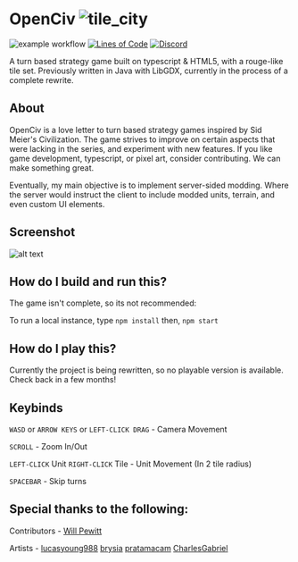 # OpenCiv ![tile_city](https://github.com/rhin123/OpenCiv/blob/master/assets/archive/tile_city.png?raw=true)

![example workflow](https://github.com/rhin123/OpenCiv/actions/workflows/build.yml/badge.svg)
[![Lines of Code](https://sonarcloud.io/api/project_badges/measure?project=rhin123_OpenCiv&metric=ncloc)](https://sonarcloud.io/summary/new_code?id=rhin123_OpenCiv)
[![Discord](https://img.shields.io/discord/925176383792087081.svg?logo=discord&logoColor=white&logoWidth=20&labelColor=7289DA&label=Discord&color=17cf48)](https://discord.gg/WFteeen5fu)

A turn based strategy game built on typescript & HTML5, with a rouge-like tile set.
Previously written in Java with LibGDX, currently in the process of a complete rewrite.

## About
OpenCiv is a love letter to turn based strategy games inspired by Sid Meier's Civilization. The game strives to improve on certain aspects that were lacking in the series, and experiment with new features. 
If you like game development, typescript, or pixel art, consider contributing. We can make something great. 

Eventually, my main objective is to implement server-sided modding. Where the server would instruct the client to include modded units, terrain, and even custom UI elements.

## Screenshot
![alt text](https://github.com/rhin123/OpenCiv/blob/master/meta/screenshots/new_ui_2.png?raw=true)

## How do I build and run this?
The game isn't complete, so its not recommended:


To run a local instance, type ```npm install``` then, ```npm start```

## How do I play this?
Currently the project is being rewritten, so no playable version is available. Check back in a few months!

## Keybinds
``WASD`` or ``ARROW KEYS`` or ``LEFT-CLICK DRAG`` - Camera Movement

``SCROLL`` - Zoom In/Out

``LEFT-CLICK`` Unit ``RIGHT-CLICK`` Tile - Unit Movement (In 2 tile radius)

```SPACEBAR``` - Skip turns

## Special thanks to the following:

Contributors - 
[Will Pewitt](https://github.com/willpewitt)

Artists - 
[lucasyoung988](https://www.fiverr.com/lucasyoung988?source=order_page_summary_seller_link)
[brysia](https://www.fiverr.com/brysia?source=order_page_summary_seller_link)
[pratamacam](https://www.fiverr.com/pratamacam?source=order_page_summary_seller_link)
[CharlesGabriel](https://opengameart.org/content/10-basic-message-boxes)
